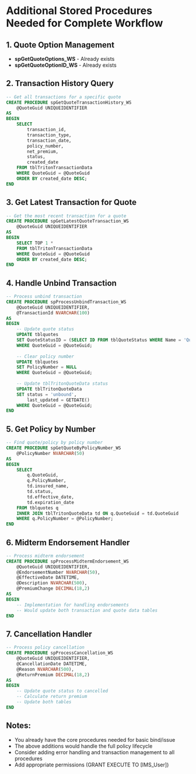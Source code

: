 # Additional Stored Procedures Needed for Complete Workflow

## 1. Quote Option Management
- **spGetQuoteOptions_WS** - Already exists
- **spGetQuoteOptionID_WS** - Already exists

## 2. Transaction History Query
```sql
-- Get all transactions for a specific quote
CREATE PROCEDURE spGetQuoteTransactionHistory_WS
    @QuoteGuid UNIQUEIDENTIFIER
AS
BEGIN
    SELECT 
        transaction_id,
        transaction_type,
        transaction_date,
        policy_number,
        net_premium,
        status,
        created_date
    FROM tblTritonTransactionData
    WHERE QuoteGuid = @QuoteGuid
    ORDER BY created_date DESC;
END
```

## 3. Get Latest Transaction for Quote
```sql
-- Get the most recent transaction for a quote
CREATE PROCEDURE spGetLatestQuoteTransaction_WS
    @QuoteGuid UNIQUEIDENTIFIER
AS
BEGIN
    SELECT TOP 1 *
    FROM tblTritonTransactionData
    WHERE QuoteGuid = @QuoteGuid
    ORDER BY created_date DESC;
END
```

## 4. Handle Unbind Transaction
```sql
-- Process unbind transaction
CREATE PROCEDURE spProcessUnbindTransaction_WS
    @QuoteGuid UNIQUEIDENTIFIER,
    @TransactionId NVARCHAR(100)
AS
BEGIN
    -- Update quote status
    UPDATE tblquotes 
    SET QuoteStatusID = (SELECT ID FROM tblQuoteStatus WHERE Name = 'Quote')
    WHERE QuoteGuid = @QuoteGuid;
    
    -- Clear policy number
    UPDATE tblquotes 
    SET PolicyNumber = NULL
    WHERE QuoteGuid = @QuoteGuid;
    
    -- Update tblTritonQuoteData status
    UPDATE tblTritonQuoteData
    SET status = 'unbound',
        last_updated = GETDATE()
    WHERE QuoteGuid = @QuoteGuid;
END
```

## 5. Get Policy by Number
```sql
-- Find quote/policy by policy number
CREATE PROCEDURE spGetQuoteByPolicyNumber_WS
    @PolicyNumber NVARCHAR(50)
AS
BEGIN
    SELECT 
        q.QuoteGuid,
        q.PolicyNumber,
        td.insured_name,
        td.status,
        td.effective_date,
        td.expiration_date
    FROM tblquotes q
    INNER JOIN tblTritonQuoteData td ON q.QuoteGuid = td.QuoteGuid
    WHERE q.PolicyNumber = @PolicyNumber;
END
```

## 6. Midterm Endorsement Handler
```sql
-- Process midterm endorsement
CREATE PROCEDURE spProcessMidtermEndorsement_WS
    @QuoteGuid UNIQUEIDENTIFIER,
    @EndorsementNumber NVARCHAR(50),
    @EffectiveDate DATETIME,
    @Description NVARCHAR(500),
    @PremiumChange DECIMAL(18,2)
AS
BEGIN
    -- Implementation for handling endorsements
    -- Would update both transaction and quote data tables
END
```

## 7. Cancellation Handler
```sql
-- Process policy cancellation
CREATE PROCEDURE spProcessCancellation_WS
    @QuoteGuid UNIQUEIDENTIFIER,
    @CancellationDate DATETIME,
    @Reason NVARCHAR(500),
    @ReturnPremium DECIMAL(18,2)
AS
BEGIN
    -- Update quote status to cancelled
    -- Calculate return premium
    -- Update both tables
END
```

## Notes:
- You already have the core procedures needed for basic bind/issue
- The above additions would handle the full policy lifecycle
- Consider adding error handling and transaction management to all procedures
- Add appropriate permissions (GRANT EXECUTE TO [IMS_User])